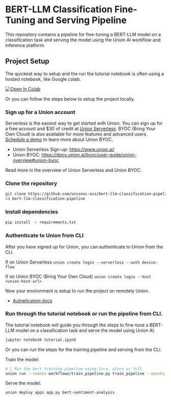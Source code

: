 # BERT-LLM Classification Fine-Tuning and Serving Pipeline

This repository contains a pipeline for fine-tuning a BERT-LLM model on a classification task and serving the model using the Union AI workflow and inference platform. 

## Project Setup
The quickest way to setup and the run the tutorial notebook is often using a hosted notebook, like Google colab.

<a target="_blank" href="https://colab.research.google.com/github/unionai-oss/bert-llm-classification-pipeline/blob/main/tutorial.ipynb">
  <img src="https://colab.research.google.com/assets/colab-badge.svg" alt="Open In Colab"/>
</a>

Or you can follow the steps below to setup the project locally.

### Sign up for a Union account
Serverless is the easiest way to get started with Union. You can sign up for a free account and $30 of credit at [Union Serverless](https://signup.union.ai/?page=signup). BYOC (Bring Your Own Cloud) is also available for more features and advanced users. [Schedule a demo](https://www.union.ai/contact) to learn more about Union BYOC.

- Union Serverless Sign-up: https://www.union.ai/
- Union BYOC: https://docs.union.ai/byoc/user-guide/union-overview#union-byoc

Read more in the overview of Union Serverless and Union BYOC.

### Clone the repository
```bash
git clone https://github.com/unionai-oss/bert-llm-classification-pipeline
cd bert-llm-classification-pipeline
```

### Install dependencies
```bash
pip install -r requirements.txt
```

### Authenticate to Union from CLI
After you have signed up for Union, you can authenticate to Union from the CLI.

If on Union Serverless
`union create login --serverless --auth device-flow`

If on Union BYOC (Bring Your Own Cloud)
`union create login --host <union-host-url>`

Now your environment is setup to run the project on remotely Union.

- [Autneticatoin docs](https://docs.union.ai/serverless/api-reference/union-cli#configure-the-union-cli)

### Run through the tutorial notebook or run the pipeline from CLI.
The tutorial notebook will guide you through the steps to fine-tune a BERT-LLM model on a classification task and serve the model using Union AI.

```bash
jupyter notebook tutorial.ipynb
```

Or you can run the steps for the training pipeline and serving from the CLI.

Train the model:
```bash
# 🌟 Run the bert training pipeline using lora, qlora or full
union run --remote workflows/train_pipeline.py train_pipeline --epochs 3 --tuning_method full 
```

Serve the model:
```bash
union deploy apps app.py bert-sentiment-analysis
```


